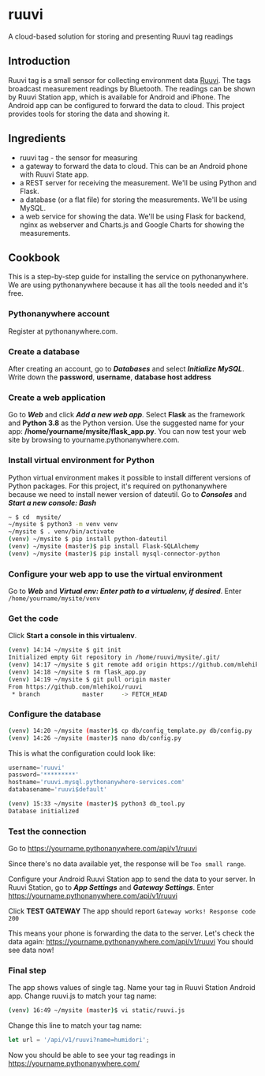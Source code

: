 # ruuvi
A cloud-based solution for storing and presenting Ruuvi tag readings

## Introduction
Ruuvi tag is a small sensor for collecting environment data [Ruuvi](www.ruuvi.com).
The tags broadcast measurement readings by Bluetooth.
The readings can be shown by Ruuvi Station app, which is available for Android and iPhone.
The Android app can be configured to forward the data to cloud.
This project provides tools for storing the data and showing it.

## Ingredients
- ruuvi tag - the sensor for measuring
- a gateway to forward the data to cloud. This can be an Android phone with Ruuvi State app.
- a REST server for receiving the measurement. We'll be using Python and Flask.
- a database (or a flat file) for storing the measurements. We'll be using MySQL.
- a web service for showing the data. We'll be using Flask for backend, nginx as webserver and Charts.js and Google Charts for showing the measurements.

## Cookbook
This is a step-by-step guide for installing the service on pythonanywhere. We are using pythonanywhere because it has all the tools needed and it's free.

### Pythonanywhere account
Register at pythonanywhere.com.

### Create a database
After creating an account, go to ***Databases*** and select ***Initialize MySQL***. Write down the **password**, **username**, **database host address**

### Create a web application
Go to ***Web*** and click ***Add a new web app***.
Select **Flask** as the framework and **Python 3.8** as the Python version.
Use the suggested name for your app: **/home/yourname/mysite/flask_app.py**.
You can now test your web site by browsing to yourname.pythonanywhere.com.

### Install virtual environment for Python
Python virtual environment makes it possible to install different versions of Python packages.
For this project, it's required on pythonanywhere because we need to install newer version of dateutil.
Go to ***Consoles*** and ***Start a new console: Bash***

```bash
~ $ cd  mysite/
~/mysite $ python3 -m venv venv
~/mysite $ . venv/bin/activate
(venv) ~/mysite $ pip install python-dateutil
(venv) ~/mysite (master)$ pip install Flask-SQLAlchemy
(venv) ~/mysite (master)$ pip install mysql-connector-python
```

### Configure your web app to use the virtual environment
Go to ***Web*** and ***Virtual env: Enter path to a virtualenv, if desired***.
Enter `/home/yourname/mysite/venv`

### Get the code
Click **Start a console in this virtualenv**.
```bash
(venv) 14:14 ~/mysite $ git init
Initialized empty Git repository in /home/ruuvi/mysite/.git/
(venv) 14:17 ~/mysite $ git remote add origin https://github.com/mlehikoi/ruuvi.git
(venv) 14:18 ~/mysite $ rm flask_app.py                                                  
(venv) 14:19 ~/mysite $ git pull origin master
From https://github.com/mlehikoi/ruuvi
 * branch            master     -> FETCH_HEAD
```

### Configure the database
```bash
(venv) 14:20 ~/mysite (master)$ cp db/config_template.py db/config.py
(venv) 14:26 ~/mysite (master)$ nano db/config.py
```
This is what the configuration could look like:
```python
username='ruuvi'
password='*********'
hostname='ruuvi.mysql.pythonanywhere-services.com'
databasename='ruuvi$default'
```
```bash
(venv) 15:33 ~/mysite (master)$ python3 db_tool.py 
Database initialized
```

### Test the connection

Go to https://yourname.pythonanywhere.com/api/v1/ruuvi

Since there's no data available yet, the response will be `Too small range`.

Configure your Android Ruuvi Station app to send the data to your server.
In Ruuvi Station, go to ***App Settings*** and ***Gateway Settings***.
Enter https://yourname.pythonanywhere.com/api/v1/ruuvi

Click **TEST GATEWAY**
The app should report `Gateway works! Response code 200`

This means your phone is forwarding the data to the server.
Let's check the data again: https://yourname.pythonanywhere.com/api/v1/ruuvi
You should see data now!

### Final step

The app shows values of single tag.
Name your tag in Ruuvi Station Android app.
Change ruuvi.js to match your tag name:
```bash
(venv) 16:49 ~/mysite (master)$ vi static/ruuvi.js
```
Change this line to match your tag name:
```JavaScript
let url = '/api/v1/ruuvi?name=humidori';
```

Now you should be able to see your tag readings in https://yourname.pythonanywhere.com/